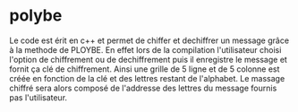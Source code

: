 # polybe
Le code est érit en c++ et permet de chiffer et dechiffrer un message grâce à la methode de PLOYBE.
En effet lors de la compilation l'utilisateur choisi l'option de chiffrement ou de dechiffrement puis il enregistre le message et fornit ça clé de chiffrement.
Ainsi une grille de 5 ligne et de 5 colonne est créée en fonction de la clé et des lettres restant de l'alphabet. Le massage chiffré sera alors composé de l'addresse des lettres du message fournis pas l'utilisateur.
